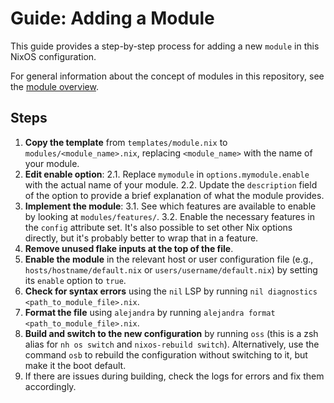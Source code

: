 # Guide: Adding a Module

This guide provides a step-by-step process for adding a new `module` in this NixOS configuration.

For general information about the concept of modules in this repository, see the [module overview](./module_overview.md).

## Steps

1. **Copy the template** from `templates/module.nix` to `modules/<module_name>.nix`, replacing `<module_name>` with the name of your module.
2. **Edit enable option**:
   2.1. Replace `mymodule` in `options.mymodule.enable` with the actual name of your module.
   2.2. Update the `description` field of the option to provide a brief explanation of what the module provides.
3. **Implement the module**:
   3.1. See which features are available to enable by looking at `modules/features/`.
   3.2. Enable the necessary features in the `config` attribute set. It's also possible to set other Nix options directly, but it's probably better to wrap that in a feature.
4. **Remove unused flake inputs at the top of the file**.
5. **Enable the module** in the relevant host or user configuration file (e.g., `hosts/hostname/default.nix` or `users/username/default.nix`) by setting its `enable` option to `true`.
6. **Check for syntax errors** using the `nil` LSP by running `nil diagnostics <path_to_module_file>.nix`.
7. **Format the file** using `alejandra` by running `alejandra format <path_to_module_file>.nix`.
8. **Build and switch to the new configuration** by running `oss` (this is a zsh alias for `nh os switch` and `nixos-rebuild switch`). Alternatively, use the command `osb` to rebuild the configuration without switching to it, but make it the boot default.
9. If there are issues during building, check the logs for errors and fix them accordingly.
